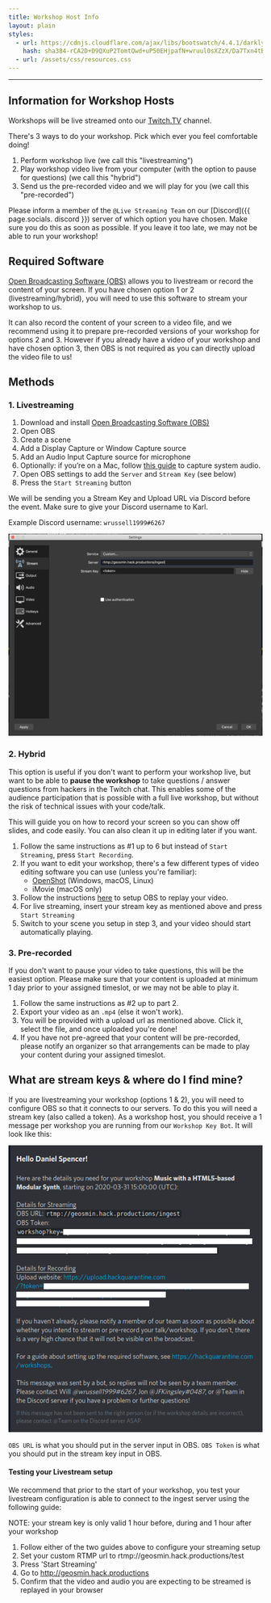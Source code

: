 ```yaml
---
title: Workshop Host Info
layout: plain
styles:
  - url: https://cdnjs.cloudflare.com/ajax/libs/bootswatch/4.4.1/darkly/bootstrap.min.css
    hash: sha384-rCA2D+D9QXuP2TomtQwd+uP50EHjpafN+wruul0sXZzX/Da7Txn4tB9aLMZV4DZm
  - url: /assets/css/resources.css
---
```

---

## Information for Workshop Hosts

Workshops will be live streamed onto our [Twitch.TV](https://twitch.tv/hackquarantine) channel.

There's 3 ways to do your workshop. Pick which ever you feel comfortable doing!

1. Perform workshop live (we call this "livestreaming")
2. Play workshop video live from your computer (with the option to pause for questions) (we call this "hybrid")
3. Send us the pre-recorded video and we will play for you (we call this "pre-recorded")

Please inform a member of the `@Live Streaming Team` on our [Discord]({{ page.socials. discord }}) server of which option you have chosen. Make sure you do this as soon as possible. If you leave it too late, we may not be able to run your workshop!

## Required Software
[Open Broadcasting Software (OBS)](https://obsproject.com/) allows you to livestream or record the content of your screen. If you have chosen option 1 or 2 (livestreaming/hybrid), you will need to use this software to stream your workshop to us.

It can also record the content of your screen to a video file, and we recommend using it to prepare pre-recorded versions of your workshop for options 2 and 3. However if you already have a video of your workshop and have chosen option 3, then OBS is not required as you can directly upload the video file to us!

## Methods

### 1. Livestreaming

1. Download and install [Open Broadcasting Software (OBS)](https://obsproject.com/)
2. Open OBS
3. Create a scene
4. Add a Display Capture or Window Capture source
5. Add an Audio Input Capture source for microphone
6. Optionally: if you’re on a Mac, follow [this guide](https://obsproject.com/forum/resources/os-x-capture-audio-with-ishowu-audio-capture.505/) to capture system audio.
7. Open OBS settings to add the `Server` and `Stream Key` (see below)
8. Press the `Start Streaming` button


We will be sending you a Stream Key and Upload URL via Discord before the event. Make sure to give your Discord username to Karl.

Example Discord username: `wrussell1999#6267`

<img src="assets/img/workshops/obs_settings.png" height="400">

### 2. Hybrid

This option is useful if you don't want to perform your workshop live, but want to be able to **pause the workshop** to take questions / answer questions from hackers in the Twitch chat. This enables some of the audience participation that is possible with a full live workshop, but without the risk of technical issues with your code/talk.

This will guide you on how to record your screen so you can show off slides, and code easily. You can also clean it up in editing later if you want.

1. Follow the same instructions as #1 up to 6 but instead of `Start Streaming`, press `Start Recording`.
2. If you want to edit your workshop, there's a few different types of video editing software you can use (unless you're familiar):
    - [OpenShot](https://www.openshot.org/) (Windows, macOS, Linux)
    - iMovie (macOS only)
3. Follow the instructions [here](https://www.youtube.com/watch?v=hf457tY10MA) to setup OBS to replay your video.
4. For live streaming, insert your stream key as mentioned above and press `Start Streaming`
5. Switch to your scene you setup in step 3, and your video should start automatically playing.

### 3. Pre-recorded

If you don't want to pause your video to take questions, this will be the easiest option. Please make sure that your content is uploaded at minimum 1 day prior to your assigned timeslot, or we may not be able to play it.

1. Follow the same instructions as #2 up to part 2.
2. Export your video as an `.mp4` (else it won't work).
3. You will be provided with a upload url as mentioned above. Click it, select the file, and once uploaded you're done!
4. If you have not pre-agreed that your content will be pre-recorded, please notify an organizer so that arrangements can be made to play your content during your assigned timeslot.

## What are stream keys & where do I find mine?
If you are livestreaming your workshop (options 1 & 2), you will need to configure OBS so that it connects to our servers. To do this you will need a stream key (also called a token). As a workshop host, you should receive a 1 message per workshop you are running from our `Workshop Key Bot`. It will look like this:


<img style="max-width: 100%;" src="/assets/img/workshops/bot_message.png"/>

`OBS URL` is what you should put in the server input in OBS. `OBS Token` is what you should put in the stream key input in OBS.


#### Testing your Livestream setup

We recommend that prior to the start of your workshop, you test your livestream configuration is able to connect to the ingest server using the following guide:

NOTE: your stream key is only valid 1 hour before, during and 1 hour after your workshop

  1. Follow either of the two guides above to configure your streaming setup
  2. Set your custom RTMP url to rtmp://geosmin.hack.productions/test
  3. Press 'Start Streaming'
  3. Go to http://geosmin.hack.productions
  4. Confirm that the video and audio you are expecting to be streamed is replayed in your browser
